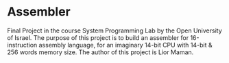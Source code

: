 # Assembler

Final Project in the course System Programming Lab by the Open University of Israel. The purpose of this project is to build an assembler for 16-instruction assembly language, for an imaginary 14-bit CPU with 14-bit & 256 words memory size. The author of this project is Lior Maman.
